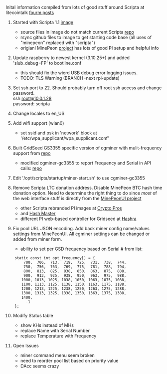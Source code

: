 Inital information compiled from lots of good stuff around Scripta at litecointalk
[fourm posts](https://litecointalk.org/index.php?topic=9908.msg143787#msg143787)

1. Started with Scripta 1.1 [image](http://www.lateralfactory.com/download.php?file=scripta-1_1.tgz)
    * source files in image do not match current Scripta [repo](https://github.com/scriptamining/scripta.git)  
    * rsync github files to image to get starting code base (all uses of "minepeon" replaced with "scripta")
    * origianl MinePeon [project](http://minepeon.com/index.php/Main_Page) has lots of good PI setup and helpful info
    
2. Update raspberry to newest kernel (3.10.25+) and added 'slub_debug=FP' to bootline.conf
    * this should fix the wierd USB debug error logging issues.   
    * TODO: TLS Warning (BRANCH=next rpi-update)  

3. Set ssh port to 22.  Should probably turn off root ssh access and change password.  
    ssh root@10.0.1.28  
    password: scripta  
    
4. Change locales to en_US

5. Add wifi support (wlan0)
    * set ssid and psk in 'network' block at '/etc/wpa_supplicant/wpa_supplicant.conf'

6. Built GridSeed GS3355 specific version of cgminer with mulit-frequency support from [repo](https://github.com/girnyau/cgminer-gc3355)
    * modified cgminer-gc3355 to report Frequency and Serial in API calls: [repo](https://github.com/mox235/cgminer-gc3355)

7. Edit '/opt/scripta/startup/miner-start.sh' to use cgminer-gc3355

8. Remove Scripta LTC donation address.  Disable MinePeon BTC hash time donation option.  Need to determine the right thing to do since _most_ of the web interface stuff is directly from the [MinePeonUI project](https://github.com/MineForeman/zArchive-MinePeonWebUI.git)
    * other Scripta rebranded PI images at [Crypto Pros](http://www.cryptopros.com/2014/03/gridseed-dual-miner-first-look-amazing.html) 
    * and [Hash Master](https://hash-master.com/blog/using-your-raspberry-pi-as-a-gridseed-mining-controller/)
    * different PI web-based controller for Gridseed at [Hashra](https://github.com/HASHRA)

9. Fix pool URL JSON encoding.  Add back miner config name/values settings from MinePeonUI.  All cgminer settings can be changed or added from miner form. 
    * ability to set per GSD frequency based on Serial # from list: 
```
    static const int opt_frequency[] = {
        700,  706,  713,  719,  725,  731,  738,  744,
        750,  756,  763,  769,  775,  781,  788,  794,
        800,  813,  825,  838,  850,  863,  875,  888,
        900,  913,  925,  938,  950,  963,  975,  988,
       1000, 1013, 1025, 1038, 1050, 1063, 1075, 1088,
       1100, 1113, 1125, 1138, 1150, 1163, 1175, 1188,
       1200, 1213, 1225, 1238, 1250, 1263, 1275, 1288,
       1300, 1313, 1325, 1338, 1350, 1363, 1375, 1388,
       1400,
         -1
    };
```
10. Modify Status table
    * show KHs instead of MHs
    * replace Name with Serial Number
    * replace Temperature with Frequency
    
11. Open Issues
    * miner command menu seem broken   
    * need to reorder pool list based on priority value
    * DAcc seems crazy

